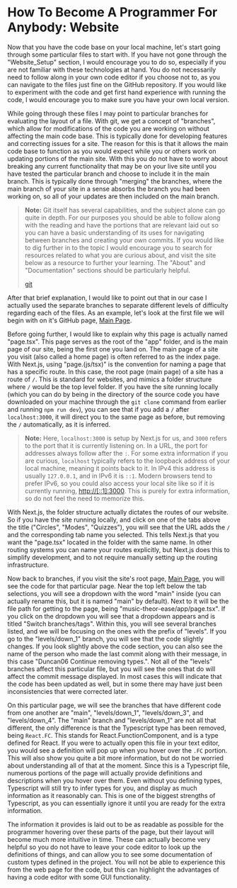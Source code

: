 # How To Become A Programmer For Anybody: Website

Now that you have the code base on your local machine, let's start going through some particular files
to start with. If you have not gone through the "Website_Setup" section, I would encourage you to do so,
especially if you are not familiar with these technologies at hand. You do not necessarily need to
follow along in your own code editor if you choose not to, as you can navigate to the files just fine
on the GitHub repository. If you would like to experiment with the code and get first hand experience with
running the code, I would encourage you to make sure you have your own local version.

While going through these files I may point to particular branches for evaluating the layout of a file.
With git, we get a concept of "branches", which allow for modifications of the code you are working on
without affecting the main code base. This is typically done for developing features and correcting
issues for a site. The reason for this is that it allows the main code base to function as you would
expect while you or others work on updating portions of the main site. With this you do not have to
worry about breaking any current functionality that may be on your live site until you have tested the
particular branch and choose to include it in the main branch. This is typically done through "merging" the
branches, where the main branch of your site in a sense absorbs the branch you had been working on,
so all of your updates are then included on the main branch.

> **Note:** Git itself has several capabilities, and the subject alone can go quite in depth. For
> our purposes you should be able to follow along with the reading and have the portions that are
> relevant laid out so you can have a basic understanding of its uses for navigating between branches
> and creating your own commits. If you would like to dig further in to the topic I would encourage you
> to search for resources related to what you are curious about, and visit the site below as a resource
> to further your learning. The "About" and "Documentation" sections should be particularly helpful.
>
> [git](https://git-scm.com/)

After that brief explanation, I would like to point out that in our case I actually used the separate
branches to separate different levels of difficulty regarding each of the files. As an example, let's
look at the first file we will begin with on it's GitHub page,
[Main Page](https://github.com/Duncan06/music-theor-ease/blob/main/app/page.tsx).

Before going further, I would like to explain why this page is actually named "page.tsx". This page serves
as the root of the "app" folder, and is the main page of our site, being the first one you land
on. The main page of a site you visit (also called a home page) is often referred to as the index page. With
Next.js, using "page.(js/tsx)" is the convention for naming a page that has a specific route. In this case, the
root page (main page) of a site has a route of `/`. This is standard for websites, and mimics a folder
structure where `/` would be the top level folder. If you have the site running locally (which you can do
by being in the directory of the source code you have downloaded on your machine through the `git clone`
command from earlier and running `npm run dev`), you can see that if you add a `/` after `localhost:3000`,
it will direct you to the same page as before, but removing the `/` automatically, as it is inferred.

> **Note:** Here, `localhost:3000` is setup by Next.js for us, and `3000` refers to the port that it is
> currently listening on. In a URL, the port for addresses always follow after the `:`. For some extra
> information if you are curious, `localhost` typically refers to the loopback address of your local
> machine, meaning it points back to it. In IPv4 this address is usually `127.0.0.1`, and in IPv6 it is
> `::1`. Modern browsers tend to prefer IPv6, so you could also access your local site like so if it is
> currently running, [http://[::1]:3000](http://[::1]:3000). This is purely for extra information, so do
> not feel the need to memorize this.

With Next.js, the folder structure actually dictates the routes of our website. So if you have the site
running locally, and click on one of the tabs above the title ("Circles", "Modes", "Quizzes"), you will
see that the URL adds the `/` and the corresponding tab name you selected. This tells Next.js that you
want the "page.tsx" located in the folder with the same name. In other routing systems you can name your
routes explicitly, but Next.js does this to simplify development, and to not require manually setting up the
routing infrastructure.

Now back to branches, if you visit the site's root page,
[Main Page](https://github.com/Duncan06/music-theor-ease/blob/main/app/page.tsx), you will see the code
for that particular page. Near the top left below the tab selections, you will see a dropdown with the
word "main" inside (you can actually rename this, but it is named "main" by default). Next to it will be
the file path for getting to the page, being "music-theor-ease/app/page.tsx". If you click on the dropdown
you will see that a dropdown appears and is titled "Switch branches/tags". Within this, you will see
several branches listed, and we will be focusing on the ones with the prefix of "levels". If you go to the
"levels/down_1" branch, you will see that the code slightly changes. If you look slightly above the code
section, you can also see the name of the person who made the last commit along with their message,
in this case "Duncan06 Continue removing types.". Not all of the "levels" branches affect this particular
file, but you will see the ones that do will affect the commit message displayed. In most cases this
will indicate that the code has been updated as well, but in some there may have just been inconsistencies
that were corrected later.

On this particular page, we will see the branches that have different code from one another are "main",
"levels/down_1", "levels/down_3", and "levels/down_4". The "main" branch and "levels/down_1" are not all that
different, the only difference is that the Typescript type has been removed, being `React.FC`. This stands
for React.FunctionComponent, and is a type defined for React. If you were to actually open this file in your
text editor, you would see a definition will pop up when you hover over the `.FC` portion. This will also
show you quite a bit more information, but do not be worried about understanding all of that at the moment.
Since this is a Typescript file, numerous portions of the page will actually provide definitions and
descriptions when you hover over them. Even without you defining types, Typescript will still try to
infer types for you, and display as much information as it reasonably can. This is one of the biggest strengths
of Typescript, as you can essentially ignore it until you are ready for the extra information.

The information it provides is laid out to be as readable as possible for the programmer hovering over these
parts of the page, but their layout will become much more intuitive in time. These can actually become very
helpful so you do not have to leave your code editor to look up the definitions of things, and can allow you to
see some documentation of custom types defined in the project. You will not be able to experience this from the
web page for the code, but this can highlight the advantages of having a code editor with some GUI
functionality.
